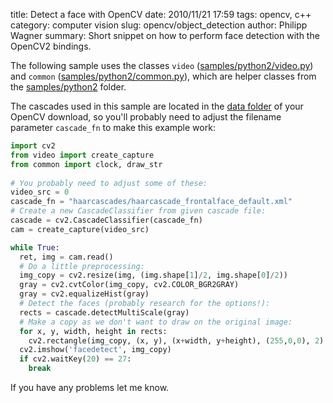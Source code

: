 title: Detect a face with OpenCV
date: 2010/11/21 17:59
tags: opencv, c++
category: computer vision
slug: opencv/object_detection
author: Philipp Wagner
summary: Short snippet on how to perform face detection with the OpenCV2 bindings.

The following sample uses the classes ``video`` ([samples/python2/video.py](http://code.opencv.org/projects/opencv/repository/revisions/master/changes/samples/python2/video.py)) 
and ``common`` ([samples/python2/common.py](http://code.opencv.org/projects/opencv/repository/revisions/master/changes/samples/python2/common.py)), which are helper classes from 
the [samples/python2](http://code.opencv.org/projects/opencv/repository/revisions/master/show/samples/python2) folder. 

The cascades used in this sample are located in the [data folder](http://code.opencv.org/projects/opencv/repository/revisions/master/show/data) of your OpenCV download, so you'll 
probably need to adjust the filename parameter ``cascade_fn`` to make this example work:

```python
import cv2
from video import create_capture
from common import clock, draw_str
 
# You probably need to adjust some of these:
video_src = 0
cascade_fn = "haarcascades/haarcascade_frontalface_default.xml"
# Create a new CascadeClassifier from given cascade file:
cascade = cv2.CascadeClassifier(cascade_fn)
cam = create_capture(video_src)

while True:
  ret, img = cam.read()
  # Do a little preprocessing:
  img_copy = cv2.resize(img, (img.shape[1]/2, img.shape[0]/2))
  gray = cv2.cvtColor(img_copy, cv2.COLOR_BGR2GRAY)
  gray = cv2.equalizeHist(gray)
  # Detect the faces (probably research for the options!):
  rects = cascade.detectMultiScale(gray)
  # Make a copy as we don't want to draw on the original image:
  for x, y, width, height in rects:
    cv2.rectangle(img_copy, (x, y), (x+width, y+height), (255,0,0), 2)
  cv2.imshow('facedetect', img_copy)
  if cv2.waitKey(20) == 27:
    break
```

If you have any problems let me know.

